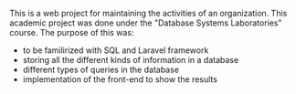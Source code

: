 This is a web project for maintaining the activities of an organization. This academic project was done under the "Database Systems Laboratories" course. The purpose of this was:
- to be familirized with SQL and Laravel framework
- storing all the different kinds of information in a database
- different types of queries in the database
- implementation of the front-end to show the results
